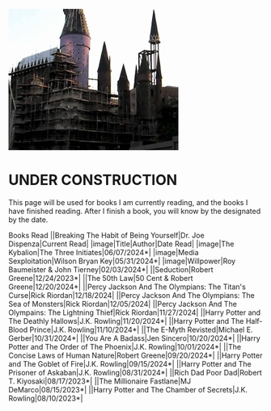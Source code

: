 ![Banner](underconstruction.jpg)

# UNDER CONSTRUCTION

This page will be used for books I am currently reading, and the books I have finished reading. After I finish a book, you will know by the designated by the date.



Books Read
||Breaking The Habit of Being Yourself|Dr. Joe Dispenza|Current Read|
|image|Title|Author|Date Read|
|image|The Kybalion|The Three Initiates|06/07/2024*|
|image|Media Sexploitation|Wilson Bryan Key|05/31/2024*|
|image|Willpower|Roy Baumeister & John Tierney|02/03/2024*|
||Seduction|Robert Greene|12/24/2023*|
||The 50th Law|50 Cent & Robert Greene|12/20/2024*|
||Percy Jackson And The Olympians: The Titan's Curse|Rick Riordan|12/18/2024|
||Percy Jackson And The Olympians: The Sea of Monsters|Rick Riordan|12/05/2024|
||Percy Jackson And The Olympains: The Lightning Thief|Rick Riordan|11/27/2024|
||Harry Potter and The Deathly Hallows|J.K. Rowling|11/20/2024*|
||Harry Potter and The Half-Blood Prince|J.K. Rowling|11/10/2024*|
||The E-Myth Revisted|Michael E. Gerber|10/31/2024*|
||You Are A Badass|Jen Sincero|10/20/2024*|
||Harry Potter and The Order of The Phoenix|J.K. Rowling|10/01/2024*|
||The Concise Laws of Human Nature|Robert Greene|09/20/2024*|
||Harry Potter and The Goblet of Fire|J.K. Rowling|09/15/2024*|
||Harry Potter and The Prisoner of Askaban|J.K. Rowling|08/31/2024*|
||Rich Dad Poor Dad|Robert T. Kiyosaki|08/17/2023*|
||The Millionaire Fastlane|MJ DeMarco|08/15/2023*|
||Harry Potter and The Chamber of Secrets|J.K. Rowling|08/10/2023*|

